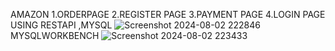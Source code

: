 AMAZON 1.ORDERPAGE
        2.REGISTER PAGE
        3.PAYMENT PAGE
        4.LOGIN PAGE
         USING RESTAPI ,MYSQL
        ![Screenshot 2024-08-02 222846](https://github.com/user-attachments/assets/beaeb587-aa6a-4409-844c-6d5da058d3d7)
        MYSQLWORKBENCH
        ![Screenshot 2024-08-02 223433](https://github.com/user-attachments/assets/339cba6b-6efb-4cc3-8666-8f129d4f3aac)

